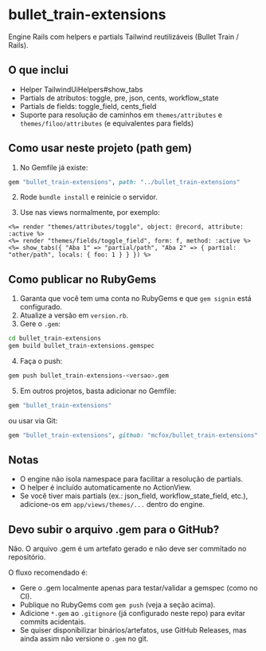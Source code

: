# bullet_train-extensions

Engine Rails com helpers e partials Tailwind reutilizáveis (Bullet Train / Rails).

## O que inclui
- Helper TailwindUiHelpers#show_tabs
- Partials de atributos: toggle, pre, json, cents, workflow_state
- Partials de fields: toggle_field, cents_field
- Suporte para resolução de caminhos em `themes/attributes` e `themes/filoo/attributes` (e equivalentes para fields)

## Como usar neste projeto (path gem)
1. No Gemfile já existe:

```ruby
gem "bullet_train-extensions", path: "../bullet_train-extensions"
```

2. Rode `bundle install` e reinicie o servidor.

3. Use nas views normalmente, por exemplo:

```erb
<%= render "themes/attributes/toggle", object: @record, attribute: :active %>
<%= render "themes/fields/toggle_field", form: f, method: :active %>
<%= show_tabs({ "Aba 1" => "partial/path", "Aba 2" => { partial: "other/path", locals: { foo: 1 } } }) %>
```

## Como publicar no RubyGems
1. Garanta que você tem uma conta no RubyGems e que `gem signin` está configurado.
2. Atualize a versão em `version.rb`.
3. Gere o `.gem`:

```bash
cd bullet_train-extensions
gem build bullet_train-extensions.gemspec
```

4. Faça o push:

```bash
gem push bullet_train-extensions-<versao>.gem
```

5. Em outros projetos, basta adicionar no Gemfile:

```ruby
gem "bullet_train-extensions"
```

ou usar via Git:

```ruby
gem "bullet_train-extensions", github: "mcfox/bullet_train-extensions"
```

## Notas
- O engine não isola namespace para facilitar a resolução de partials.
- O helper é incluído automaticamente no ActionView.
- Se você tiver mais partials (ex.: json_field, workflow_state_field, etc.), adicione-os em `app/views/themes/...` dentro do engine.

## Devo subir o arquivo .gem para o GitHub?
Não. O arquivo .gem é um artefato gerado e não deve ser commitado no repositório.

O fluxo recomendado é:
- Gere o .gem localmente apenas para testar/validar a gemspec (como no CI).
- Publique no RubyGems com `gem push` (veja a seção acima).
- Adicione `*.gem` ao `.gitignore` (já configurado neste repo) para evitar commits acidentais.
- Se quiser disponibilizar binários/artefatos, use GitHub Releases, mas ainda assim não versione o `.gem` no git.
